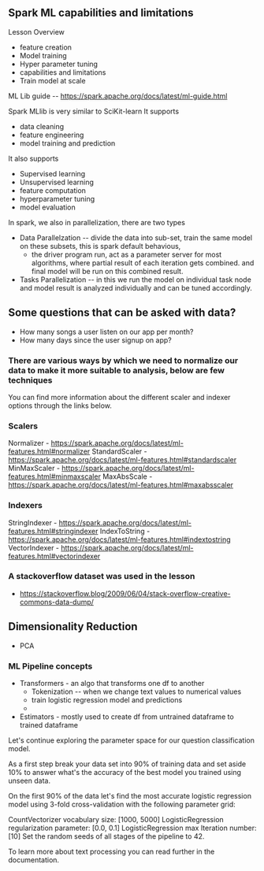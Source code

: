 ## Spark ML capabilities and limitations

Lesson Overview
- feature creation
- Model training
- Hyper parameter tuning
- capabilities and limitations
- Train model at scale

ML Lib guide -- https://spark.apache.org/docs/latest/ml-guide.html

Spark MLlib is very similar to SciKit-learn
It supports
- data cleaning
- feature engineering
- model training and prediction

It also supports
- Supervised learning
- Unsupervised learning
- feature computation
- hyperparameter tuning
- model evaluation

In spark, we also in parallelization, there are two types
- Data Parallelzation -- divide the data into sub-set, train the same model on these subsets, this is spark default behavious, 
    - the driver program run, act as a parameter server for most algorithms, where partial result of each iteration gets combined. and final model will be run on this combined result.
- Tasks Parallelization -- in this we run the model on individual task node and model result is analyzed individually and can be tuned accordingly.


## Some questions that can be asked with data?
- How many songs a user listen on our app per month?
- How many days since the user signup on app?

### There are various ways by which we need to normalize our data to make it more suitable to analysis, below are few techniques
You can find more information about the different scaler and indexer options through the links below.

### Scalers

Normalizer - https://spark.apache.org/docs/latest/ml-features.html#normalizer
StandardScaler - https://spark.apache.org/docs/latest/ml-features.html#standardscaler
MinMaxScaler - https://spark.apache.org/docs/latest/ml-features.html#minmaxscaler
MaxAbsScale - https://spark.apache.org/docs/latest/ml-features.html#maxabsscaler

### Indexers

StringIndexer - https://spark.apache.org/docs/latest/ml-features.html#stringindexer
IndexToString - https://spark.apache.org/docs/latest/ml-features.html#indextostring
VectorIndexer - https://spark.apache.org/docs/latest/ml-features.html#vectorindexer


### A stackoverflow dataset was used in the lesson
- https://stackoverflow.blog/2009/06/04/stack-overflow-creative-commons-data-dump/

## Dimensionality Reduction
- PCA


### ML Pipeline concepts
- Transformers  - an algo that transforms one df to another
    - Tokenization -- when we change text values to numerical values
    - train logistic regression model and predictions
    - 
- Estimators - mostly used to create df from untrained dataframe to trained dataframe

Let's continue exploring the parameter space for our question classification model.

As a first step break your data set into 90% of training data and set aside 10% to answer what's the accuracy of the best model you trained using unseen data.

On the first 90% of the data let's find the most accurate logistic regression model using 3-fold cross-validation with the following parameter grid:

CountVectorizer vocabulary size: [1000, 5000]
LogisticRegression regularization parameter: [0.0, 0.1]
LogisticRegression max Iteration number: [10]
Set the random seeds of all stages of the pipeline to 42.



To learn more about text processing you can read further in the documentation.


